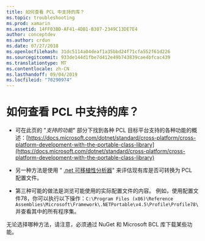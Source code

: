 ```yaml
---
title: 如何查看 PCL 中支持的库？
ms.topic: troubleshooting
ms.prod: xamarin
ms.assetid: 14FF03BD-AF41-4DB1-B307-2349C13DE7E4
author: conceptdev
ms.author: crdun
ms.date: 07/27/2018
ms.openlocfilehash: 31dc5114a04deaf1a35bbd24f71cfa552f61d226
ms.sourcegitcommit: 933de144d1fbe7d412e49b743839cae4bfcac439
ms.translationtype: MT
ms.contentlocale: zh-CN
ms.lasthandoff: 09/04/2019
ms.locfileid: "70290974"
---
```

# <a name="how-can-i-view-what-libraries-are-supported-in-a-pcl"></a>如何查看 PCL 中支持的库？

- 可在此页的 "*支持的功能*" 部分下找到各种 PCL 目标平台支持的各种功能的概述：[https://docs.microsoft.com/dotnet/standard/cross-platform/cross-platform-development-with-the-portable-class-library](https://docs.microsoft.com/dotnet/standard/cross-platform/cross-platform-development-with-the-portable-class-library)

- 另一种方法是使用 " [.net 可移植性分析器](https://visualstudiogallery.msdn.microsoft.com/1177943e-cfb7-4822-a8a6-e56c7905292b)" 来评估现有库是否可转换为 PCL 配置文件。

- 第三种可能的做法是浏览可能使用的实际配置文件的内容。 例如，使用配置文件78，你可以执行以下操作：`C:\Program Files (x86)\Reference Assemblies\Microsoft\Framework\.NETPortable\v4.5\Profile\Profile78\`并查看其中的所有程序集。

无论选择哪种方法，请注意，必须通过 NuGet 和 Microsoft BCL 库下载某些功能。
